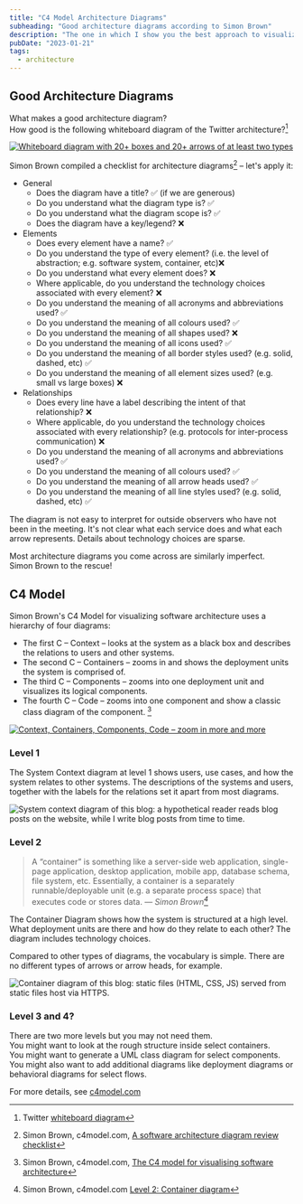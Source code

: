 ```yaml
---
title: "C4 Model Architecture Diagrams"
subheading: "Good architecture diagrams according to Simon Brown"
description: "The one in which I show you the best approach to visualize high-level system architecture."
pubDate: "2023-01-21"
tags:
  - architecture
---
```


## Good Architecture Diagrams

What makes a good architecture diagram?  
How good is the following whiteboard diagram of the Twitter architecture?[^1]

[^1]: Twitter [whiteboard diagram](https://twitter.com/elonmusk/status/1593899029531803649)

[![Whiteboard diagram with 20+ boxes and 20+ arrows of at least two types](/twitter_architecture_diagram.jpg#centered_bordered)](https://twitter.com/elonmusk/status/1593899029531803649)

Simon Brown compiled a checklist for architecture diagrams[^2] – let's apply it:

- General
  - Does the diagram have a title? ✅ (if we are generous)
  - Do you understand what the diagram type is? ✅
  - Do you understand what the diagram scope is? ✅
  - Does the diagram have a key/legend? ❌
- Elements
  - Does every element have a name? ✅
  - Do you understand the type of every element? (i.e. the level of abstraction; e.g. software system, container, etc)❌
  - Do you understand what every element does? ❌
  - Where applicable, do you understand the technology choices associated with every element? ❌
  - Do you understand the meaning of all acronyms and abbreviations used? ✅
  - Do you understand the meaning of all colours used? ✅
  - Do you understand the meaning of all shapes used? ❌
  - Do you understand the meaning of all icons used? ✅
  - Do you understand the meaning of all border styles used? (e.g. solid, dashed, etc) ✅
  - Do you understand the meaning of all element sizes used? (e.g. small vs large boxes) ❌
- Relationships
  - Does every line have a label describing the intent of that relationship? ❌
  - Where applicable, do you understand the technology choices associated with every relationship? (e.g. protocols for inter-process communication) ❌
  - Do you understand the meaning of all acronyms and abbreviations used? ✅
  - Do you understand the meaning of all colours used? ✅
  - Do you understand the meaning of all arrow heads used? ✅
  - Do you understand the meaning of all line styles used? (e.g. solid, dashed, etc) ✅

[^2]: Simon Brown, c4model.com, [A software architecture diagram review checklist](https://c4model.com/assets/software-architecture-diagram-review-checklist.pdf)

The diagram is not easy to interpret for outside observers who have not been in the meeting.
It's not clear what each service does and what each arrow represents. Details about technology choices are sparse.

Most architecture diagrams you come across are similarly imperfect.  
Simon Brown to the rescue!

## C4 Model

Simon Brown's C4 Model for visualizing software architecture uses a hierarchy of four diagrams:

- The first C – Context – looks at the system as a black box and describes the relations to users and other systems.
- The second C – Containers – zooms in and shows the deployment units the system is comprised of.
- The third C – Components – zooms into one deployment unit and visualizes its logical components.
- The fourth C – Code – zooms into one component and show a classic class diagram of the component. [^3]

[![Context, Containers, Components, Code – zoom in more and more](/c4-overview.png#centered_bordered)](https://c4model.com)

[^3]: Simon Brown, c4model.com, [The C4 model for visualising software architecture](https://c4model.com)

### Level 1

The System Context diagram at level 1 shows users, use cases, and how the system relates to other systems.
The descriptions of the systems and users, together with the labels for the relations set it apart from most diagrams.

![System context diagram of this blog: a hypothetical reader reads blog posts on the website, while I write blog posts from time to time.](/c4-website-context.svg#centered)

### Level 2

> A “container” is something like a server-side web application, single-page
> application, desktop application, mobile app, database schema, file system,
> etc. Essentially, a container is a separately runnable/deployable unit
> (e.g. a separate process space) that executes code or stores data.
> — <cite>Simon Brown[^4]</cite>

[^4]: Simon Brown, c4model.com [Level 2: Container diagram](https://c4model.com/#ContainerDiagram)

The Container Diagram shows how the system is structured at a high level.
What deployment units are there and how do they relate to each other?
The diagram includes  technology choices.

Compared to other types of diagrams, the vocabulary is simple.
There are no different types of arrows or arrow heads, for example.

![Container diagram of this blog: static files (HTML, CSS, JS) served from static files host via HTTPS.](/c4-website-containers.svg#centered)

### Level 3 and 4?

There are two more levels but you may not need them.  
You might want to look at the rough structure inside select containers.  
You might want to generate a UML class diagram for select components.  
You might also want to add additional diagrams like deployment diagrams or behavioral diagrams for select flows.

For more details, see [c4model.com](https://c4model.com)
